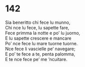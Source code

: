# 142
  
Sia beneritto chi fece lu munno,  
Chi nce lu fece, lu sapette fare,  
Fece primma la notte e po’ lu juorno,  
E lu sapette crescere e mancare  
Po’ nce fece lu mare tuorne tuorne.  
Nce fece li vascielle pe’ navegare;  
E po’ te fece a te, penta palomma,  
E te nce fece pe’ me ’ncuitare.
